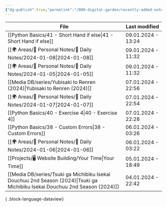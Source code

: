 ```yaml
---
{"dg-publish":true,"permalink":"/000-digital-garden/recently-added-notes/","dgPassFrontmatter":true,"noteIcon":"3","created":"2023-12-14T09:08:44.430+05:30","updated":"2023-12-14T09:12:52.432+05:30"}
---
```


| File                                                                                                                            | Last modified      |
| ------------------------------------------------------------------------------------------------------------------------------- | ------------------ |
| [[Python Basics/41 - Short Hand if else\|41 - Short Hand if else]]                                                           | 09.01.2024 - 13:24 |
| [[🌍 Areas/📧 Personal Notes/📓 Daily Notes/2024-01-08\|2024-01-08]]                                                         | 09.01.2024 - 11:32 |
| [[🌍 Areas/📧 Personal Notes/📓 Daily Notes/2024-01-05\|2024-01-05]]                                                         | 09.01.2024 - 11:32 |
| [[Media DB/series/Yubisaki to Renren (2024)\|Yubisaki to Renren (2024)]]                                                     | 07.01.2024 - 22:56 |
| [[🌍 Areas/📧 Personal Notes/📓 Daily Notes/2024-01-07\|2024-01-07]]                                                         | 07.01.2024 - 22:54 |
| [[Python Basics/40 - Exercise 4\|40 - Exercise 4]]                                                                           | 07.01.2024 - 22:28 |
| [[Python Basics/38 - Custom Errors\|38 - Custom Errors]]                                                                     | 06.01.2024 - 03:26 |
| [[🌍 Areas/📧 Personal Notes/📓 Daily Notes/2024-01-06\|2024-01-06]]                                                         | 06.01.2024 - 03:22 |
| [[Projects/🖥 Website Building/Your Time\|Your Time]]                                                                        | 05.01.2024 - 18:49 |
| [[Media DB/series/Tsuki ga Michibiku Isekai Douchuu 2nd Season (2024)\|Tsuki ga Michibiku Isekai Douchuu 2nd Season (2024)]] | 04.01.2024 - 22:42 |

{ .block-language-dataview}